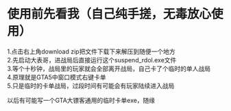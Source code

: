# 使用前先看我（自己纯手搓，无毒放心使用）
1.点击右上角download zip把文件下载下来解压到随便一个地方  
2.先启动大表哥，进战局后直接运行这个suspend_rdol.exe文件  
3.等个十秒钟，战局里的玩家就会全部离开战局，自己卡了个临时的单人战局  
4.原理就是GTA5中窗口模式右键卡单  
5.只是临时的卡单战局，过段时间有可能会有玩家陆续进入战局  




以后有可能写一个GTA大镖客通用的临时卡单exe，随缘
